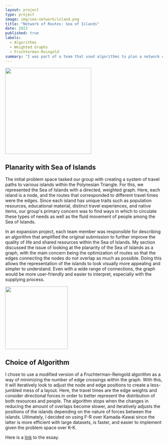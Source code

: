 ```yaml
---
layout: project
type: project
image: img/sea-network/island.png
title: "Network of Routes: Sea of Islands"
date: 2023
published: true
labels: 
  - Algorithms
  - Weighted Graphs
  - Fruchterman-Reingold
summary: "I was part of a team that used algorithms to plan a network of routes that efficiently distributed goods and facilitated travel among the islands in the Polynesian Triangle in ICS 311."
---
```


<div class="text-center">
  <img width="275px" class="rounded" src="https://www.boost.org/doc/libs/1_53_0/libs/graph/doc/figs/embedding_illustration.png"> 
</div>

## Planarity with Sea of Islands

The initial problem space tasked our group with creating a system of travel paths to various islands within the Polynesian Triangle. For this, we represented the Sea of Islands with a directed, weighted graph. Here, each island is a node, and the routes that corresponded to different travel times were the edges. Since each island has unique traits such as population resources, educational material, distinct travel experiences, and native items, our group's primary concern was to find ways in which to circulate these types of needs as well as the fluid movement of people among the Sea of Islands. 

In an expansion project, each team member was responsible for describing an algorithm that amplified the original submission to further improve the quality of life and shared resources within the Sea of Islands. My section discussed the issue of looking at the planarity of the Sea of Islands as a graph, with the main concern being the optimization of routes so that the edges connecting the nodes do not overlap as much as possible. Doing this allows the representation of the islands to look visually more appealing and simpler to understand. Even with a wide range of connections, the graph would be more user-friendly and easier to interpret, especially with the supplying process. 

<div class="text-center">
  <img width="200px" class="rounded" src="https://www.researchgate.net/publication/301217160/figure/fig9/AS:359956277678080@1462831674860/Force-directed-layout-Fruchterman-Reingold-algorithm-of-an-example-ground-truth-network.png"> 
</div>

## Choice of Algorithm

I chose to use a modified version of a Fruchterman-Reingold algorithm as a way of minimizing the number of edge crossings within the graph. With this, it will iteratively look to adjust the node and edge positions to create a less-jumbled mess of a layout. Here, the travel times are the edge weights and consider directional forces in order to better represent the distribution of both resources and people. The algorithm stops when the changes in reducing the amount of overlaps become slower, and iteratively adjusts the positions of the islands depending on the nature of forces between the islands. Ultimately, I decided on using F-R over Kamada-Kawai since the latter is more efficient with large datasets, is faster, and easier to implement given the problem space over K-K. 

Here is a [link](https://raw.githack.com/k-deguz/k-deguz.github.io/main/img/sea-network/Final%20Write%20Up%20ICS%20311%20(1).pdf) to the essay.
